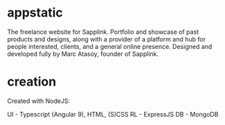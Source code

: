 # appstatic

The freelance website for Sapplink. Portfolio and showcase of past products and designs, along with a provider of a platform and hub for people interested, clients, and a general online presence. Designed and developed fully by Marc Atasoy, founder of Sapplink.

# creation

Created with NodeJS:

UI - Typescript (Angular 9), HTML, (S)CSS
RL - ExpressJS
DB - MongoDB

